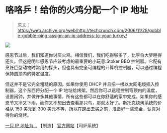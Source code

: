 # 咯咯乒！给你的火鸡分配一个 IP 地址

> 原文：<https://web.archive.org/web/http://techcrunch.com/2006/11/28/gobble-gobble-ping-assign-an-ip-address-to-your-turkey/>

![](img/df91e3fabed631923e7b341d56f79de2.png)

感恩节过后，我们知道你讨厌火鸡。相信我们，我们吃得够多了，比李伯大梦睡得还久。但这是明年感恩节应该考虑的最重要的小玩意:Stoker BBQ 控制器。它配有烹饪巨型动物时常用的探头，但也具有完全可编程的计算机控制器，可以通过编程保持圆顶内的特定温度。

但这并不是它完全粗糙的原因。如果你使用 DHCP 并且把一根以太网电缆插入控制器，这个东西将分配一个 IP 地址给烤架。然后你可以远程控制穹顶内的温度，设置闹钟，并做许多其他事情，所有这些都可以在你舒适的家中完成。如果你的感恩节又冷又下雨，而你又不想出去查看那只鸟，那就太好了。斯托克烧烤系统的价格从 150 美元到 300 美元不等，所以在跑出去买之前，准备好一些现金，认真对待你的烧烤。

[一只 IP 地址为…](https://web.archive.org/web/20160307151811/http://www.makezine.com/blog/archive/2006/11/a_smoked_turkey.html?CMP=OTC-0D6B48984890) 【制造】
[官方网站](https://web.archive.org/web/20160307151811/http://www.rocksbarbque.com/)【司炉系统】